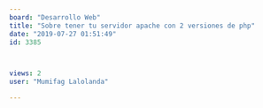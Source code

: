 ```yaml
---
board: "Desarrollo Web"
title: "Sobre tener tu servidor apache con 2 versiones de php"
date: "2019-07-27 01:51:49"
id: 3385



views: 2
user: "Mumifag Lalolanda"

---
```

